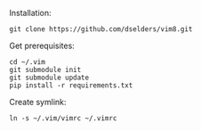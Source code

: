 Installation:

	git clone https://github.com/dselders/vim8.git

Get prerequisites:

	cd ~/.vim
	git submodule init
	git submodule update
	pip install -r requirements.txt

Create symlink:

	ln -s ~/.vim/vimrc ~/.vimrc
